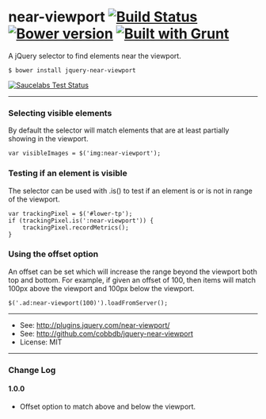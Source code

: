 # near-viewport [![Build Status](https://travis-ci.org/cobbdb/jquery-near-viewport.svg?branch=master)](https://travis-ci.org/cobbdb/jquery-near-viewport) [![Bower version](https://badge.fury.io/bo/jquery-near-viewport.svg)](http://badge.fury.io/bo/jquery-near-viewport) [![Built with Grunt](https://cdn.gruntjs.com/builtwith.png)](http://gruntjs.com/)

A jQuery selector to find elements near the viewport.

    $ bower install jquery-near-viewport

[![Saucelabs Test Status](https://saucelabs.com/browser-matrix/jquery-near-viewport.svg)](https://saucelabs.com/u/jquery-near-viewport)

-------------
### Selecting visible elements
By default the selector will match elements that are at least partially showing in the viewport.

    var visibleImages = $('img:near-viewport');

### Testing if an element is visible
The selector can be used with .is() to test if an element is or is not in range of the viewport.

    var trackingPixel = $('#lower-tp');
    if (trackingPixel.is(':near-viewport')) {
        trackingPixel.recordMetrics();
    }

### Using the offset option
An offset can be set which will increase the range beyond the viewport both top and bottom.
For example, if given an offset of 100, then items will match 100px above the viewport and 100px below the viewport.

    $('.ad:near-viewport(100)').loadFromServer();

---------
* See: http://plugins.jquery.com/near-viewport/
* See: http://github.com/cobbdb/jquery-near-viewport
* License: MIT

---------
### Change Log
#### 1.0.0
* Offset option to match above and below the viewport.
